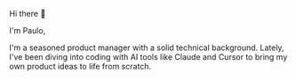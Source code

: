 Hi there 👋

I'm Paulo,

I'm a seasoned product manager with a solid technical background. Lately, I've been diving into coding with AI tools like Claude and Cursor to bring my own product ideas to life from scratch.
